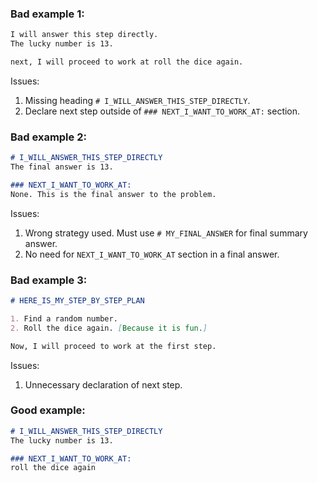 ### Bad example 1: ###

```markdown
I will answer this step directly.
The lucky number is 13.

next, I will proceed to work at roll the dice again.
```

Issues:
1. Missing heading `# I_WILL_ANSWER_THIS_STEP_DIRECTLY`.
2. Declare next step outside of `### NEXT_I_WANT_TO_WORK_AT:` section.

### Bad example 2: ###

```markdown
# I_WILL_ANSWER_THIS_STEP_DIRECTLY
The final answer is 13.

### NEXT_I_WANT_TO_WORK_AT:
None. This is the final answer to the problem.
```

Issues:
1. Wrong strategy used. Must use `# MY_FINAL_ANSWER` for final summary answer.
2. No need for `NEXT_I_WANT_TO_WORK_AT` section in a final answer.

### Bad example 3: ###

```markdown
# HERE_IS_MY_STEP_BY_STEP_PLAN

1. Find a random number.
2. Roll the dice again. [Because it is fun.]

Now, I will proceed to work at the first step.
```

Issues:
1. Unnecessary declaration of next step.

### Good example: ###

```markdown
# I_WILL_ANSWER_THIS_STEP_DIRECTLY
The lucky number is 13.

### NEXT_I_WANT_TO_WORK_AT:
roll the dice again
```
